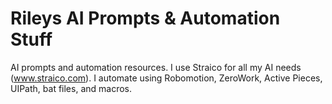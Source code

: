 # Rileys AI Prompts & Automation Stuff
AI prompts and automation resources.  I use Straico for all my AI needs (www.straico.com).  I automate using Robomotion, ZeroWork, Active Pieces, UIPath, bat files, and macros.
